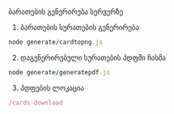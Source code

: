ბარათების გენერირება სერვერზე

1. ბარათების სურათების გენერირება
```ruby
node generate/cardtopng.js
```

2. დაგენერირებული სურათების პდფში ჩასმა
```ruby
node generate/generatepdf.js
```
3. პდფების ლოკაცია
```ruby
/cards-download
```
